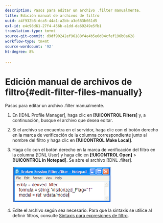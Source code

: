 ```yaml
---
description: Pasos para editar un archivo .filter manualmente.
title: Edición manual de archivos de filtro
uuid: a4f932b8-dca5-44a1-a2bb-a3c683b661d5
exl-id: e4c98d61-27f4-456b-a1dd-da69249e5fb1
translation-type: tm+mt
source-git-commit: d9df90242ef96188f4e4b5e6d04cfef196b0a628
workflow-type: tm+mt
source-wordcount: '92'
ht-degree: 8%

---
```


# Edición manual de archivos de filtro{#edit-filter-files-manually}

Pasos para editar un archivo .filter manualmente.

1. En [!DNL Profile Manager], haga clic en **[!UICONTROL Filters]** y, a continuación, busque el archivo que desea editar.
1. Si el archivo se encuentra en el servidor, haga clic con el botón derecho en la marca de verificación de la columna correspondiente junto al nombre del filtro y haga clic en **[!UICONTROL Make Local]**.
1. Haga clic con el botón derecho en la marca de verificación del filtro en la columna [!DNL User] y haga clic en **[!UICONTROL Open]** > **[!UICONTROL in Notepad]**. Se abre el archivo [!DNL .filter].

   ![](assets/filter_manualEdit.png)

1. Edite el archivo según sea necesario. Para que la sintaxis se utilice al definir filtros, consulte [Sintaxis para expresiones de filtro](../../../../home/c-get-started/c-qry-lang-syntx/c-syntx-fltr-exp.md#concept-72f2563f809747a2a3cff7ec72462a15).
